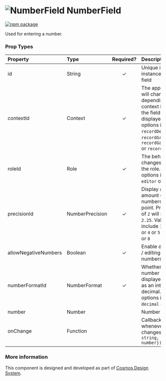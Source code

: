 # ![NumberField](https://user-images.githubusercontent.com/44801418/48110162-0eafed00-e27d-11e8-8a56-3ac1067af758.png) NumberField

[![npm package][npm-badge]][npm]

Used for entering a number.

### Prop Types

| Property | Type | Required? | Description |
|:---|:---|:---:|:---|
| id | String | ✓ | Unique id for the instance of this field |
| contextId | Context | ✓ | The appearance will change depending on context in which the field is displayed. Valid options include: `recordDetail` or `recordGridRow` or `recordGalleryCard` or `recordListItem` |
| roleId | Role | ✓ | The behaviour changes based on the role. Valid options include `editor` or `readOnly` |
| precisionId | NumberPrecision | ✓ | Display and edit `x` amount of numbers after the point. Precision ID of `2` will result in `2.25`. Valid options include `1` or `2` or `3` or `4` or `5` or `6` or `7` or `8`|
| allowNegativeNumbers | Boolean | ✓ | Enable displaying / editing negative numbers |
| numberFormatId | NumberFormat | ✓ | Whether the number should be displayed / edited as an integer or decimal. Valid options include `decimal` or `integer` |
| number | Number | | Number value |
| onChange | Function |  | Callback invoked whenever number changes: `({id: string, number: number}): void` |

### More information

This component is designed and developed as part of [Cosmos Design System][cmds]. 

[cmds]: https://github.com/entercosmos/cosmos
[npm-badge]: https://img.shields.io/npm/v/@cmds/number-field.svg
[npm]: https://www.npmjs.org/@cmds/number-field

